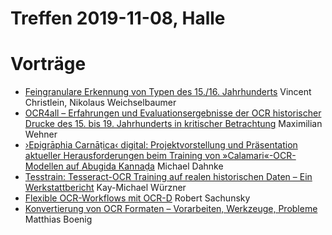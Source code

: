 # Treffen 2019-11-08, Halle

# Vorträge

* [Feingranulare Erkennung von Typen des 15./16. Jahrhunderts](https://docs.google.com/presentation/d/12HunQ8U1sKYp50BEvvUGQgjOxTxaw_R9Z-MzsBb5ugg) Vincent Christlein, Nikolaus Weichselbaumer
* [OCR4all – Erfahrungen und Evaluationsergebnisse der OCR historischer Drucke des 15. bis 19. Jahrhunderts in kritischer Betrachtung](slides/OCR4all-Evaluation_und_Erfahrungen.pdf) Maximilian Wehner
* [›Epigrāphia Carnāṭica‹ digital: Projektvorstellung und Präsentation aktueller Herausforderungen beim Training von »Calamari«-OCR-Modellen auf Abugida Kannaḍa](TODO) Michael Dahnke
* [Tesstrain: Tesseract-OCR Training auf realen historischen Daten – Ein Werkstattbericht](https://hackmd.io/@FKFH0M1sR2SdJZwK5U8Cfg/r1g4t4lsS) Kay-Michael Würzner 
* [Flexible OCR-Workflows mit OCR-D](https://hackmd.io/@FKFH0M1sR2SdJZwK5U8Cfg/S1YQ4NeNr) Robert Sachunsky
* [Konvertierung von OCR Formaten – Vorarbeiten, Werkzeuge, Probleme](https://hackmd.io/@QTT7e4hCTyWxVOvjiS61cA/rytLB2biH) Matthias Boenig
